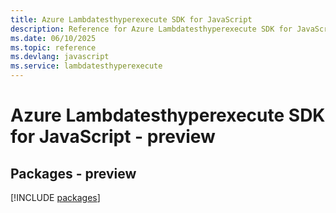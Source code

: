 ```yaml
---
title: Azure Lambdatesthyperexecute SDK for JavaScript
description: Reference for Azure Lambdatesthyperexecute SDK for JavaScript
ms.date: 06/10/2025
ms.topic: reference
ms.devlang: javascript
ms.service: lambdatesthyperexecute
---
```

# Azure Lambdatesthyperexecute SDK for JavaScript - preview
## Packages - preview
[!INCLUDE [packages](lambdatesthyperexecute-index.md)]